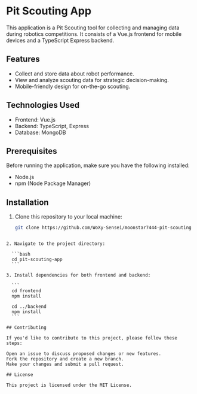 # Pit Scouting App

This application is a Pit Scouting tool for collecting and managing data during robotics competitions. It consists of a Vue.js frontend for mobile devices and a TypeScript Express backend.

## Features

- Collect and store data about robot performance.
- View and analyze scouting data for strategic decision-making.
- Mobile-friendly design for on-the-go scouting.

## Technologies Used

- Frontend: Vue.js
- Backend: TypeScript, Express
- Database: MongoDB

## Prerequisites

Before running the application, make sure you have the following installed:

- Node.js
- npm (Node Package Manager)

## Installation

1. Clone this repository to your local machine:

   ```bash
   git clone https://github.com/WoXy-Sensei/moonstar7444-pit-scouting
  ```

2. Navigate to the project directory:

    ```bash
    cd pit-scouting-app
    ```

3. Install dependencies for both frontend and backend:

    ```
    cd frontend
    npm install

    cd ../backend
    npm install
    ```

## Contributing

If you'd like to contribute to this project, please follow these steps:

Open an issue to discuss proposed changes or new features.
Fork the repository and create a new branch.
Make your changes and submit a pull request.

## License

This project is licensed under the MIT License.

